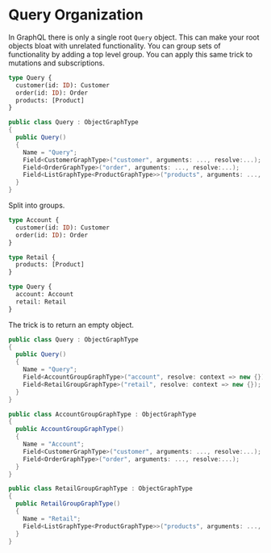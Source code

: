# Query Organization

In GraphQL there is only a single root `Query` object. This can make your root objects bloat with unrelated functionality.  You can group sets of functionality by adding a top level group.  You can apply this same trick to mutations and subscriptions.

```graphql
type Query {
  customer(id: ID): Customer
  order(id: ID): Order
  products: [Product]
}
```

```csharp
public class Query : ObjectGraphType
{
  public Query()
  {
    Name = "Query";
    Field<CustomerGraphType>("customer", arguments: ..., resolve:...);
    Field<OrderGraphType>("order", arguments: ..., resolve:...);
    Field<ListGraphType<ProductGraphType>>("products", arguments: ..., resolve:...);
  }
}
```

Split into groups.

```graphql
type Account {
  customer(id: ID): Customer
  order(id: ID): Order
}

type Retail {
  products: [Product]
}

type Query {
  account: Account
  retail: Retail
}
```

The trick is to return an empty object.

```csharp
public class Query : ObjectGraphType
{
  public Query()
  {
    Name = "Query";
    Field<AccountGroupGraphType>("account", resolve: context => new {});
    Field<RetailGroupGraphType>("retail", resolve: context => new {});
  }
}

public class AccountGroupGraphType : ObjectGraphType
{
  public AccountGroupGraphType()
  {
    Name = "Account";
    Field<CustomerGraphType>("customer", arguments: ..., resolve:...);
    Field<OrderGraphType>("order", arguments: ..., resolve:...);
  }
}

public class RetailGroupGraphType : ObjectGraphType
{
  public RetailGroupGraphType()
  {
    Name = "Retail";
    Field<ListGraphType<ProductGraphType>>("products", arguments: ..., resolve:...);
  }
}
```

